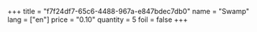 +++
title = "f7f24df7-65c6-4488-967a-e847bdec7db0"
name = "Swamp"
lang = ["en"]
price = "0.10"
quantity = 5
foil = false
+++
